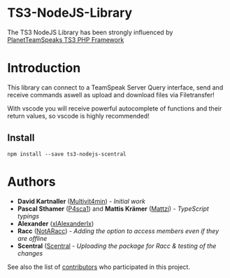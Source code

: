 
# TS3-NodeJS-Library

The TS3 NodeJS Library has been strongly influenced by [PlanetTeamSpeaks TS3 PHP
Framework](https://docs.planetteamspeak.com/ts3/php/framework/index.html)


# Introduction

This library can connect to a TeamSpeak Server Query interface, send and receive commands aswell as upload and download files via Filetransfer!

With vscode you will receive powerful autocomplete of functions and their return values, so vscode is highly recommended!

## Install

`npm install --save ts3-nodejs-scentral`

# Authors

* **David Kartnaller** ([Multivit4min](https://github.com/Multivit4min)) - *Initial work*
* **Pascal Sthamer** ([P4sca1](https://github.com/P4sca1)) and **Mattis Krämer** ([Mattzi](https://github.com/Mattzi)) - *TypeScript typings*
* **Alexander** ([xIAlexanderIx](https://github.com/xIAlexanderIx))
* **Racc** ([NotARacc](https://github.com/NotARacc)) - *Adding the option to access members even if they are offline*
* **Scentral** ([Scentral](https://github.com/scentral) - *Uploading the package for Racc & testing of the changes*


See also the list of [contributors](https://github.com/Multivit4min/TS3-NodeJS-Library/graphs/contributors) who participated in this project.
